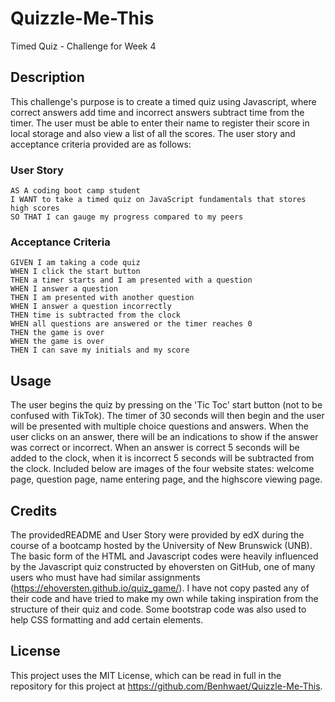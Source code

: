 # Quizzle-Me-This

Timed Quiz - Challenge for Week 4

## Description

This challenge's purpose is to create a timed quiz using Javascript, where correct answers add time and incorrect answers subtract time from the timer. The user must be able to enter their name to register their score in local storage and also view a list of all the scores. The user story and acceptance criteria provided are as follows:

### User Story

```
AS A coding boot camp student
I WANT to take a timed quiz on JavaScript fundamentals that stores high scores
SO THAT I can gauge my progress compared to my peers
```

### Acceptance Criteria

```
GIVEN I am taking a code quiz
WHEN I click the start button
THEN a timer starts and I am presented with a question
WHEN I answer a question
THEN I am presented with another question
WHEN I answer a question incorrectly
THEN time is subtracted from the clock
WHEN all questions are answered or the timer reaches 0
THEN the game is over
WHEN the game is over
THEN I can save my initials and my score
```

## Usage

The user begins the quiz by pressing on the 'Tic Toc' start button (not to be confused with TikTok). The timer of 30 seconds will then begin and the user will be presented with multiple choice questions and answers. When the user clicks on an answer, there will be an indications to show if the answer was correct or incorrect. When an answer is correct 5 seconds will be added to the clock, when it is incorrect 5 seconds will be subtracted from the clock. Included below are images of the four website states: welcome page, question page, name entering page, and the highscore viewing page.

## Credits

The providedREADME and User Story were provided by edX during the course of a bootcamp hosted by the University of New Brunswick (UNB). The basic form of the HTML and Javascript codes were heavily influenced by the Javascript quiz constructed by ehoversten on GitHub, one of many users who must have had similar assignments (<https://ehoversten.github.io/quiz_game/>). I have not copy pasted any of their code and have tried to make my own while taking inspiration from the structure of their quiz and code.
Some bootstrap code was also used to help CSS formatting and add certain elements.

## License

This project uses the MIT License, which can be read in full in the repository for this project at <https://github.com/Benhwaet/Quizzle-Me-This>.